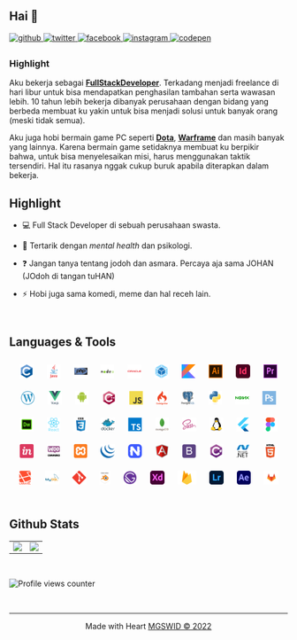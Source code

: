 ## Hai 👋
  

<a href="https://github.com/mgswid" target="_blank">
<img src=https://img.shields.io/badge/github-%2324292e.svg?&style=for-the-badge&logo=github&logoColor=white alt=github style="margin-bottom: 5px;" />
</a>
<a href="https://twitter.com/mgswid" target="_blank">
<img src=https://img.shields.io/badge/twitter-%2300acee.svg?&style=for-the-badge&logo=twitter&logoColor=white alt=twitter style="margin-bottom: 5px;" />
</a>
<a href="https://www.facebook.com/mgswid/" target="_blank">
<img src=https://img.shields.io/badge/facebook-%232E87FB.svg?&style=for-the-badge&logo=facebook&logoColor=white alt=facebook style="margin-bottom: 5px;" />
</a>
<a href="https://instagram.com/mgsw.id" target="_blank">
<img src=https://img.shields.io/badge/instagram-%23000000.svg?&style=for-the-badge&logo=instagram&logoColor=white alt=instagram style="margin-bottom: 5px;" />
</a>
<a href="https://codepen.com/mgswid" target="_blank">
<img src=https://img.shields.io/badge/codepen-%23131417.svg?&style=for-the-badge&logo=codepen&logoColor=white alt=codepen style="margin-bottom: 5px;" />
</a>  
  



### Highlight  
Aku bekerja sebagai **[FullStackDeveloper](https://tekno.kompas.com/read/2022/03/30/15450037/mengenal-perbedaan-front-end-back-end-dan-full-stack-developer-serta-skill-yang?page=all)**. Terkadang menjadi freelance di hari libur untuk bisa mendapatkan penghasilan tambahan serta wawasan lebih. 10 tahun lebih bekerja dibanyak perusahaan dengan bidang yang berbeda membuat ku yakin untuk bisa menjadi solusi untuk banyak orang (meski tidak semua).
  
Aku juga hobi bermain game PC seperti **[Dota](https://www.dota2.com/home)**, **[Warframe](https://www.warframe.com/)** dan masih banyak yang lainnya. Karena bermain game setidaknya membuat ku berpikir bahwa, untuk bisa menyelesaikan misi, harus menggunakan taktik tersendiri. Hal itu rasanya nggak cukup buruk apabila diterapkan dalam bekerja.
<br/>  


## Highlight  
- 💻 Full Stack Developer di sebuah perusahaan swasta. 
  
- 📖 Tertarik dengan *mental health* dan psikologi.  

- ❓ Jangan tanya tentang jodoh dan asmara. Percaya aja sama JOHAN (JOdoh di tangan tuHAN)
 
- ⚡ Hobi juga sama komedi, meme dan hal receh lain.  
  

<br/>  


## Languages & Tools  
<div align="center">  
<img style="margin: 10px" src="static/icon/c-original.svg" alt="C" height="25" />  
<img style="margin: 10px" src="static/icon/java-original-wordmark.svg" alt="Java" height="25" />  
<img style="margin: 10px" src="static/icon/php-original.svg" alt="PHP" height="25" />  
<img style="margin: 10px" src="static/icon/nodejs-original-wordmark.svg" alt="Node.js" height="25" />  
<img style="margin: 10px" src="static/icon/oracle-original.svg" alt="Oracle" height="25" />  
<img style="margin: 10px" src="static/icon/webpack-original.svg" alt="Webpack" height="25" />  
<img style="margin: 10px" src="static/icon/kotlinlang-icon.svg" alt="Kotlin" height="25" />  
<img style="margin: 10px" src="static/icon/adobe_illustrator-icon.svg" alt="Illustrator" height="25" />  
<img style="margin: 10px" src="static/icon/adobeindesign.svg" alt="Adobe InDesign" height="25" />  
<img style="margin: 10px" src="static/icon/adobepremierepro.png" alt="Premiere Pro" height="25" />  
<img style="margin: 10px" src="static/icon/wordpress.png" alt="WordPress" height="25" />  
<img style="margin: 10px" src="static/icon/vuejs-original-wordmark.svg" alt="Vue.js" height="25" />  
<img style="margin: 10px" src="static/icon/android-original-wordmark.svg" alt="Android" height="25" />  
<img style="margin: 10px" src="static/icon/cplusplus-original.svg" alt="C++" height="25" />  
<img style="margin: 10px" src="static/icon/javascript-original.svg" alt="JavaScript" height="25" />  
<img style="margin: 10px" src="static/icon/codeigniter.svg" alt="CodeIgniter" height="25" />  
<img style="margin: 10px" src="static/icon/postgresql-original-wordmark.svg" alt="PostgreSQL" height="25" />  
<img style="margin: 10px" src="static/icon/python-original.svg" alt="Python" height="25" />  
<img style="margin: 10px" src="static/icon/nginx-original.svg" alt="Nginx" height="25" />  
<img style="margin: 10px" src="static/icon/photoshop-plain.svg" alt="Photoshop" height="25" />  
<img style="margin: 10px" src="static/icon/adobedreamweaver.png" alt="Dreamweaver " height="25" />  
<img style="margin: 10px" src="static/icon/react-original-wordmark.svg" alt="React" height="25" />  
<img style="margin: 10px" src="static/icon/css3-original-wordmark.svg" alt="CSS3" height="25" />  
<img style="margin: 10px" src="static/icon/docker-original-wordmark.svg" alt="Docker" height="25" />  
<img style="margin: 10px" src="static/icon/typescript-original.svg" alt="TypeScript" height="25" />  
<img style="margin: 10px" src="static/icon/mongodb-original-wordmark.svg" alt="MongoDB" height="25" />  
<img style="margin: 10px" src="static/icon/sass-original.svg" alt="Sass" height="25" />  
<img style="margin: 10px" src="static/icon/linux-original.svg" alt="Linux" height="25" />  
<img style="margin: 10px" src="static/icon/flutterio-icon.svg" alt="Flutter" height="25" />  
<img style="margin: 10px" src="static/icon/figma-icon.svg" alt="Figma" height="25" />  
<img style="margin: 10px" src="static/icon/invision.svg" alt="Invision" height="25" />  
<img style="margin: 10px" src="static/icon/woocommerce.png" alt="WooCommerce" height="25" />  
<img style="margin: 10px" src="static/icon/xampp.png" alt="XAMPP" height="25" />  
<img style="margin: 10px" src="static/icon/jquery.png" alt="jQuery" height="25" />  
<img style="margin: 10px" src="static/icon/nativescript.png" alt="NativeScript" height="25" />  
<img style="margin: 10px" src="static/icon/angularjs-original.svg" alt="Angular" height="25" />  
<img style="margin: 10px" src="static/icon/bootstrap-plain.svg" alt="Bootstrap" height="25" />  
<img style="margin: 10px" src="static/icon/csharp-original.svg" alt="C#" height="25" />  
<img style="margin: 10px" src="static/icon/dot-net-original-wordmark.svg" alt=".NET" height="25" />  
<img style="margin: 10px" src="static/icon/html5-original-wordmark.svg" alt="HTML5" height="25" />  
<img style="margin: 10px" src="static/icon/laravel-plain-wordmark.svg" alt="Laravel" height="25" />  
<img style="margin: 10px" src="static/icon/mysql-original-wordmark.svg" alt="MySQL" height="25" />  
<img style="margin: 10px" src="static/icon/git-scm-icon.svg" alt="Git" height="25" />  
<img style="margin: 10px" src="static/icon/blender_community_badge_white.svg" alt="Blender" height="25" />  
<img style="margin: 10px" src="static/icon/gatsby.png" alt="Gatsby" height="25" />  
<img style="margin: 10px" src="static/icon/adobexd.png" alt="Adobe XD" height="25" />  
<img style="margin: 10px" src="static/icon/firebase.png" alt="Firebase" height="25" />  
<img style="margin: 10px" src="static/icon/lightroom.png" alt="Lightroom" height="25" />  
<img style="margin: 10px" src="static/icon/aftereffects.png" alt="After Effects" height="25" />  
<img style="margin: 10px" src="static/icon/gitlab.svg" alt="GitLab" height="25" />  
</div>  

<br/>  


## Github Stats  
<table><tr><td valign="top" width="50%">

<img src="https://github-readme-stats.vercel.app/api?username=mgswid&show_icons=true&count_private=true&hide_border=true" align="left" style="width: 100%" />

</td><td valign="top" width="50%">

<img src="https://github-readme-stats.vercel.app/api/top-langs/?username=mgswid&hide_border=true&layout=compact" align="left" style="width: 100%" />

</td></tr></table>  

<br/>  

![Profile views counter](https://komarev.com/ghpvc/?username=rishamgswid&&style=flat-square)  

<br />

----
<div align="center">Made with Heart <a href="https://mgswid.github.io/" target="_blank">MGSWID &copy; 2022</a></div>
